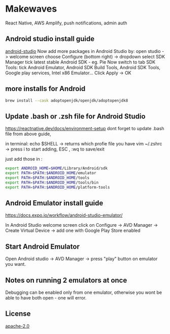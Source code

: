 # Makewaves

React Native, AWS Amplify, push notifications, admin auth

## Android studio install guide

[android-studio](https://developer.android.com/studio/install)
Now add more packages in Android Studio by:
open studio -> welcome screen choose Configure (bottom right) -> dropdown select SDK Manager
tick latest stable Android SDK - eg. Pie
Now switch to tab SDK Tools:
tick Android Emulator, Android SDK Build Tools, Android SDK Tools, Google play services, Intel x86 Emulator...
Click Apply -> OK

## more installs for Android

```bash
brew install --cask adoptopenjdk/openjdk/adoptopenjdk8
```

## Update .bash or .zsh file for Android Studio

https://reactnative.dev/docs/environment-setup
dont forget to update .bash file from above guide,

in terminal:
echo $SHELL -> returns which profie file you have
vim ~/.zshrc -> press i to start adding, ESC , :wq to save/exit

just add those in :

```bash
export ANDROID_HOME=$HOME/Library/Android/sdk
export PATH=$PATH:$ANDROID_HOME/emulator
export PATH=$PATH:$ANDROID_HOME/tools
export PATH=$PATH:$ANDROID_HOME/tools/bin
export PATH=$PATH:$ANDROID_HOME/platform-tools
```

## Android Emulator install guide

https://docs.expo.io/workflow/android-studio-emulator/

In Android Studio welcome screen click on Configure -> AVD Manager -> Create Virtual Device -> add one with Google Play Store enabled

## Start Android Emulator

Open Android studio -> AVD Manager -> press "play" button on emulator you want.

## Notes on running 2 emulators at once

Debugging can be enabled only from one emulator, otherwise you wont be able to have both open - one will error.

## License

[apache-2.0](https://choosealicense.com/licenses/apache-2.0/)
